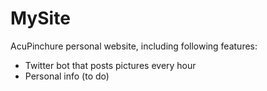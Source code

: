 # MySite
AcuPinchure personal website, including following features:
- Twitter bot that posts pictures every hour
- Personal info (to do)